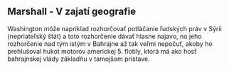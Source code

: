 ## Marshall - V zajatí geografie

Washington môže napríklad rozhorčovať potláčanie ľudských práv v Sýrii (nepriateľský štát) a toto rozhorčenie dávať hlasne najavo, no jeho rozhorčenie nad tým istým v Bahrajne až tak veľmi nepočuť, akoby ho prehlušoval hukot motorov americkej 5. flotily, ktorá má ako hosť bahrajnskej vlády základňu v tamojšom prístave.
